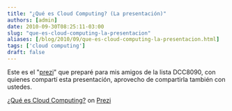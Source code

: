 ```yaml
---
title: "¿Qué es Cloud Computing? (La presentación)"
authors: [admin]
date: 2010-09-30T08:25:11-03:00
slug: "que-es-cloud-computing-la-presentacion"
aliases: [/blog/2010/09/que-es-cloud-computing-la-presentacion.html]
tags: ['cloud computing']
draft: false
---
```

Este es el
\"[prezi](http://prezi.com/bail7r1vsblm/que-es-cloud-computing/)\" que
preparé para mis amigos de la lista DCC8090, con quienes compartí esta
presentación, aprovecho de compartirla también con ustedes.

[¿Qué es Cloud Computing?](http://prezi.com/bail7r1vsblm/que-es-cloud-computing/) on
[Prezi](http://prezi.com)
